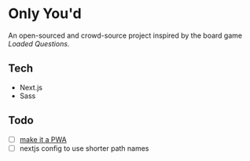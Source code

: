 # Only You'd
An open-sourced and crowd-source project inspired by the board game *Loaded Questions*.

## Tech
 - Next.js
 - Sass

## Todo
 - [ ] [make it a PWA](https://melvingeorge.me/blog/nextjs-pwa)
 - [ ] nextjs config to use shorter path names